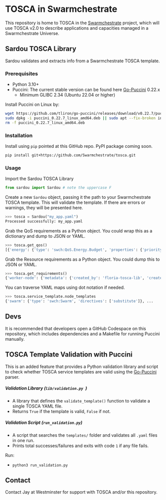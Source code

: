 # TOSCA in Swarmchestrate

This repository is home to TOSCA in the [Swarmchestrate](https://www.swarmchestrate.eu/) project, which will use TOSCA v2.0 to describe applications and capacities managed in a Swarmchestrate Universe.


## Sardou TOSCA Library

Sardou validates and extracts info from a Swarmchestrate TOSCA template.

### Prerequisites
- Python 3.10+
- Puccini: The current stable version can be found here [Go-Puccini](https://github.com/tliron/go-puccini) 0.22.x 
  - Minimum GLIBC 2.34 (Ubuntu 22.04 or higher)
  
Install Puccini on Linux by:
```sh
wget https://github.com/tliron/go-puccini/releases/download/v0.22.7/puccini_0.22.7_linux_amd64.deb && \
sudo dpkg -i puccini_0.22.7_linux_amd64.deb || sudo apt --fix-broken install -y && \
rm -f puccini_0.22.7_linux_amd64.deb
```

### Installation

Install using `pip` pointed at this GitHub repo. PyPI package coming soon.

```bash
pip install git+https://github.com/Swarmchestrate/tosca.git
```

### Usage

Import the Sardou TOSCA Library

```python
from sardou import Sardou # note the uppercase F
```

Create a new `Sardou` object, passing it the path to your Swarmchestrate TOSCA template.
This will validate the template. If there are errors or warnings, they will be presented here.

```python
>>> tosca = Sardou("my_app.yaml")
Processed successfully: my_app.yaml 
```

Grab the QoS requirements as a Python object.
You could wrap this as a dictionary and dump to JSON or YAML.

```python
>>> tosca.get_qos()
[{'energy': {'type': 'swch:QoS.Energy.Budget', 'properties': {'priority': 0.3, 'target': 10}}}...
```

Grab the Resource requirements as a Python object.
You could dump this to JSON or YAML.

```python
>>> tosca.get_requirements()
{'worker-node': {'metadata': {'created_by': 'floria-tosca-lib', 'created_at': '2025-09-16T14:51:24Z', 'description': 'Generated from node worker-node', 'version': '1.0'}, 'capabilities': {'host': {'properties': {'num-cpus': {'$greater_than': 4}, 'mem-size': {'$greater_than': '8 GB'}}}, ...
```

You can traverse YAML maps using dot notation if needed.

```python
>>> tosca.service_template.node_templates
{'swarm': {'type': 'swch:Swarm', 'directives': ['substitute']}, ...
```

## Devs

It is recommended that developers open a GitHub Codespace on this repository, which includes dependencies and a Makefile for running Puccini manually.

## TOSCA Template Validation with Puccini

This is an added feature that provides a Python validation library and script to check whether TOSCA service templates are valid using the [Go-Puccini](https://github.com/tliron/go-puccini) parser.

##### Validation Library (`lib/validation.py `)
- A library that defines the `validate_template()` function to validate a single TOSCA YAML file.
- Returns `True` if the template is valid, `False` if not.

##### Validation Script (`run_validation.py`)
- A script that searches the `templates/` folder and validates all `.yaml` files in one run.
- Prints total successes/failures and exits with code `1` if any file fails.
  
Run:
- `python3 run_validation.py`


## Contact

Contact Jay at Westminster for support with TOSCA and/or this repository.
